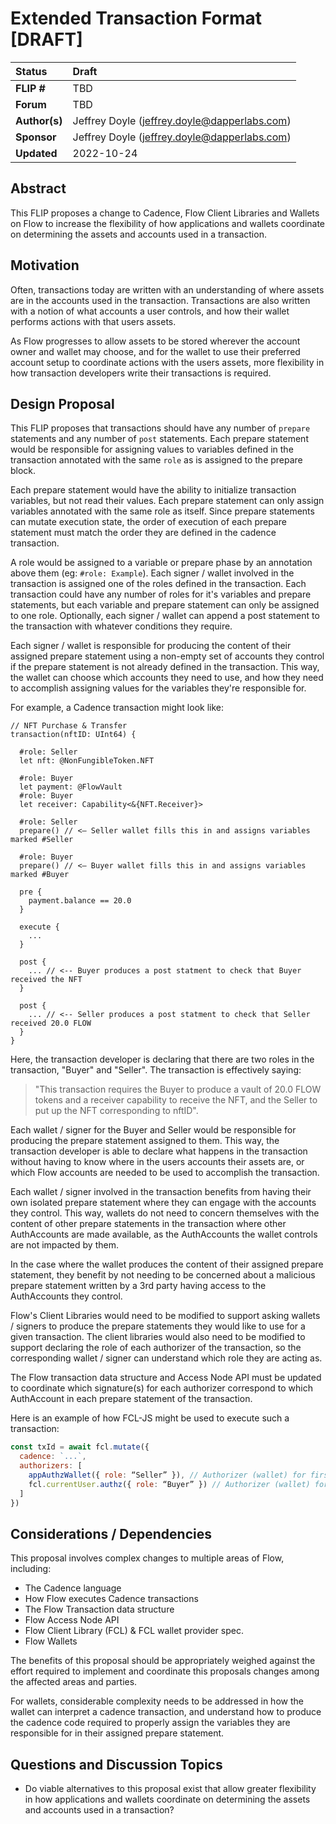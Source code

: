 # Extended Transaction Format [DRAFT]

| Status        | Draft                                                          |
| :------------ | :------------------------------------------------------------- |
| **FLIP #**    | TBD                                                            |
| **Forum**     | TBD                                                            |
| **Author(s)** | Jeffrey Doyle (jeffrey.doyle@dapperlabs.com)                   |
| **Sponsor**   | Jeffrey Doyle (jeffrey.doyle@dapperlabs.com)                   |
| **Updated**   | 2022-10-24 

## Abstract

This FLIP proposes a change to Cadence, Flow Client Libraries and Wallets on Flow to increase the flexibility of how applications and wallets coordinate on determining the assets and accounts used in a transaction.

## Motivation

Often, transactions today are written with an understanding of where assets are in the accounts used in the transaction. Transactions are also written with a notion of what accounts a user controls, and how their wallet performs actions with that users assets.

As Flow progresses to allow assets to be stored wherever the account owner and wallet may choose, and for the wallet to use their preferred account setup to coordinate actions with the users assets, more flexibility in how transaction developers write their transactions is required.

## Design Proposal

This FLIP proposes that transactions should have any number of `prepare` statements and any number of `post` statements. Each prepare statement would be responsible for assigning values to variables defined in the transaction annotated with the same `role` as is assigned to the prepare block. 

Each prepare statement would have the ability to initialize transaction variables, but not read their values. Each prepare statement can only assign variables annotated with the same role as itself. Since prepare statements can mutate execution state, the order of execution of each prepare statement must match the order they are defined in the cadence transaction.

A role would be assigned to a variable or prepare phase by an annotation above them (eg: `#role: Example`). Each signer / wallet involved in the transaction is assigned one of the roles defined in the transaction. Each transaction could have any number of roles for it's variables and prepare statements, but each variable and prepare statement can only be assigned to one role. Optionally, each signer / wallet can append a post statement to the transaction with whatever conditions they require.

Each signer / wallet is responsible for producing the content of their assigned prepare statement using a non-empty set of accounts they control if the prepare statement is not already defined in the transaction. This way, the wallet can choose which accounts they need to use, and how they need to accomplish assigning values for the variables they're responsible for.

For example, a Cadence transaction might look like:

```cadence
// NFT Purchase & Transfer
transaction(nftID: UInt64) {

  #role: Seller
  let nft: @NonFungibleToken.NFT  

  #role: Buyer
  let payment: @FlowVault
  #role: Buyer
  let receiver: Capability<&{NFT.Receiver}> 

  #role: Seller
  prepare() // <— Seller wallet fills this in and assigns variables marked #Seller  
  
  #role: Buyer
  prepare() // <— Buyer wallet fills this in and assigns variables marked #Buyer
 
  pre {
  	payment.balance == 20.0
  }

  execute {
    ...
  }

  post {
    ... // <-- Buyer produces a post statment to check that Buyer received the NFT
  }

  post {
    ... // <-- Seller produces a post statment to check that Seller received 20.0 FLOW
  }
}
```

Here, the transaction developer is declaring that there are two roles in the transaction, "Buyer" and "Seller". The transaction is effectively saying:

> "This transaction requires the Buyer to produce a vault of 20.0 FLOW tokens and a receiver capability to receive the NFT, and the Seller to put up the NFT corresponding to nftID".

Each wallet / signer for the Buyer and Seller would be responsible for producing the prepare statement assigned to them. This way, the transaction developer is able to declare what happens in the transaction without having to know where in the users accounts their assets are, or which Flow accounts are needed to be used to accomplish the transaction.

Each wallet / signer involved in the transaction benefits from having their own isolated prepare statement where they can engage with the accounts they control. This way, wallets do not need to concern themselves with the content of other prepare statements in the transaction where other AuthAccounts are made available, as the AuthAccounts the wallet controls are not impacted by them. 

In the case where the wallet produces the content of their assigned prepare statement, they benefit by not needing to be concerned about a malicious prepare statement written by a 3rd party having access to the AuthAccounts they control.

Flow's Client Libraries would need to be modified to support asking wallets / signers to produce the prepare statements they would like to use for a given transaction. The client libraries would also need to be modified to support declaring the role of each authorizer of the transaction, so the corresponding wallet / signer can understand which role they are acting as.

The Flow transaction data structure and Access Node API must be updated to coordinate which signature(s) for each authorizer correspond to which AuthAccount in each prepare statement of the transaction.

Here is an example of how FCL-JS might be used to execute such a transaction:

```javascript 
const txId = await fcl.mutate({
  cadence: `...`,
  authorizers: [
    appAuthzWallet({ role: “Seller” }), // Authorizer (wallet) for first prepare block (#Seller)
    fcl.currentUser.authz({ role: “Buyer” }) // Authorizer (wallet) for second prepare block (#Buyer)
  ]
})
```

## Considerations / Dependencies

This proposal involves complex changes to multiple areas of Flow, including:
- The Cadence language
- How Flow executes Cadence transactions
- The Flow Transaction data structure 
- Flow Access Node API
- Flow Client Library (FCL) & FCL wallet provider spec.
- Flow Wallets

The benefits of this proposal should be appropriately weighed against the effort required to implement and coordinate this proposals changes among the affected areas and parties.

For wallets, considerable complexity needs to be addressed in how the wallet can interpret a cadence transaction, and understand how to produce the cadence code required to properly assign the variables they are responsible for in their assigned prepare statement.

## Questions and Discussion Topics

- Do viable alternatives to this proposal exist that allow greater flexibility in how applications and wallets coordinate on determining the assets and accounts used in a transaction?
